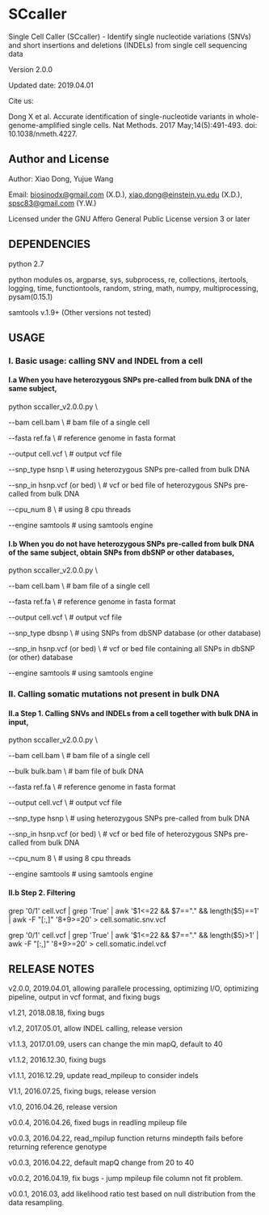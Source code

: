# SCcaller
Single Cell Caller (SCcaller) - Identify single nucleotide variations (SNVs) and short insertions and deletions (INDELs) from single cell sequencing data

Version 2.0.0

Updated date: 2019.04.01

Cite us:

Dong X et al. Accurate identification of single-nucleotide variants in whole-genome-amplified single cells. Nat Methods. 2017 May;14(5):491-493. doi: 10.1038/nmeth.4227.

#####
## Author and License

Author: Xiao Dong, Yujue Wang

Email: biosinodx@gmail.com (X.D.), xiao.dong@einstein.yu.edu (X.D.), spsc83@gmail.com (Y.W.)

Licensed under the GNU Affero General Public License version 3 or later

#####
## DEPENDENCIES

python 2.7

python modules os, argparse, sys, subprocess, re, collections, itertools, logging, time, functiontools, random, string, math, numpy, multiprocessing, pysam(0.15.1)

samtools v.1.9+ (Other versions not tested)

#####
## USAGE

###
### I. Basic usage: calling SNV and INDEL from a cell

#### I.a When you have heterozygous SNPs pre-called from bulk DNA of the same subject,

python sccaller_v2.0.0.py \

  --bam cell.bam \ # bam file of a single cell
  
  --fasta ref.fa \ # reference genome in fasta format
  
  --output cell.vcf \ # output vcf file
  
  --snp_type hsnp \ # using heterozygous SNPs pre-called from bulk DNA
  
  --snp_in hsnp.vcf (or bed) \ # vcf or bed file of heterozygous SNPs pre-called from bulk DNA
  
  --cpu_num 8 \ # using 8 cpu threads
  
  --engine samtools # using samtools engine

#### I.b When you do not have heterozygous SNPs pre-called from bulk DNA of the same subject, obtain SNPs from dbSNP or other databases,

python sccaller_v2.0.0.py \

  --bam cell.bam \ # bam file of a single cell
  
  --fasta ref.fa \ # reference genome in fasta format
  
  --output cell.vcf \ # output vcf file
  
  --snp_type dbsnp \ # using SNPs from dbSNP database (or other database)
  
  --snp_in hsnp.vcf (or bed) \ # vcf or bed file containing all SNPs in dbSNP (or other) database
       
  --engine samtools # using samtools engine

### II. Calling somatic mutations not present in bulk DNA

#### II.a Step 1. Calling SNVs and INDELs from a cell together with bulk DNA in input,

python sccaller_v2.0.0.py \

  --bam cell.bam \ # bam file of a single cell
  
  --bulk bulk.bam \ # bam file of bulk DNA
  
  --fasta ref.fa \ # reference genome in fasta format
  
  --output cell.vcf \ # output vcf file
  
  --snp_type hsnp \ # using heterozygous SNPs pre-called from bulk DNA
  
  --snp_in hsnp.vcf (or bed) \ # vcf or bed file of heterozygous SNPs pre-called from bulk DNA
  
  --cpu_num 8 \ # using 8 cpu threads
     
  --engine samtools # using samtools engine

#### II.b Step 2. Filtering

grep '0/1' cell.vcf | grep 'True' | awk '$1<=22 && $7=="." && length($5)==1' | awk -F "[:,]" '$8+$9>=20' > cell.somatic.snv.vcf

grep '0/1' cell.vcf | grep 'True' | awk '$1<=22 && $7=="." && length($5)>1' | awk -F "[:,]" '$8+$9>=20' > cell.somatic.indel.vcf

#####
## RELEASE NOTES

v2.0.0, 2019.04.01, allowing parallele processing, optimizing I/O, optimizing pipeline, output in vcf format, and fixing bugs

v1.21, 2018.08.18, fixing bugs

v1.2, 2017.05.01, allow INDEL calling, release version

v1.1.3, 2017.01.09, users can change the min mapQ, default to 40

v1.1.2, 2016.12.30, fixing bugs

v1.1.1, 2016.12.29, update read_mpileup to consider indels

V1.1, 2016.07.25, fixing bugs, release version

v1.0, 2016.04.26, release version

v0.0.4, 2016.04.26, fixed bugs in readling mpileup file

v0.0.3, 2016.04.22, read_mpilup function returns mindepth fails before returning reference genotype

v0.0.3, 2016.04.22, default mapQ change from 20 to 40

v0.0.2, 2016.04.19, fix bugs - jump mpileup file column not fit problem.

v0.0.1, 2016.03, add likelihood ratio test based on null distribution from the data resampling.
